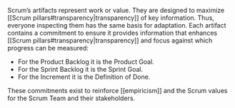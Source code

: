Scrum’s artifacts represent work or value. They are designed to maximize [[Scrum pillars#transparency|transparency]] of key information. Thus, everyone inspecting them has the same basis for adaptation. Each artifact contains a commitment to ensure it provides information that enhances [[Scrum pillars#transparency|transparency]] and focus against which progress can be measured: 
- For the Product Backlog it is the Product Goal.
- For the Sprint Backlog it is the Sprint Goal.
- For the Increment it is the Definition of Done.

These commitments exist to reinforce [[empiricism]] and the Scrum values for the Scrum Team and their stakeholders.